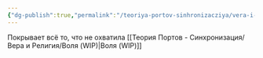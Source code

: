 ```yaml
---
{"dg-publish":true,"permalink":"/teoriya-portov-sinhronizacziya/vera-i-religiya/vera-wip/"}
---
```


Покрывает всё то, что не охватила [[Теория Портов - Синхронизация/Вера и Религия/Воля (WIP)\|Воля (WIP)]]